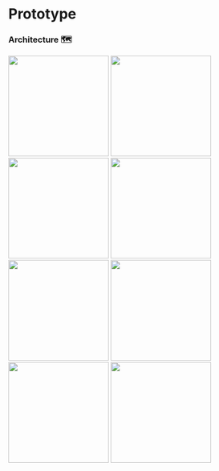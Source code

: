 # Prototype


### Architecture 🗺
<div>
<img src="https://user-images.githubusercontent.com/57787993/176706050-331d2610-c2e1-4f68-9675-7cc125188861.png" width="200px" />
<img src="https://user-images.githubusercontent.com/57787993/176706069-d72aa199-e8f6-49ab-82af-9fd8d350faa5.png" width="200px" />
<img src="https://user-images.githubusercontent.com/57787993/176706090-94001b4e-06f5-4c6f-a4a2-4239d1618a75.png" width="200px" />
<img src="https://user-images.githubusercontent.com/57787993/176706123-440a8292-a3cf-4db0-a75c-4122e2c3e531.png" width="200px" />
</div>
<div>
<img src="https://user-images.githubusercontent.com/57787993/176706136-0ee40ad9-e200-4ae3-8656-9b9c128f290c.png" width="200px" />
<img src="https://user-images.githubusercontent.com/57787993/176706156-781d2cf7-5ffc-405e-9a16-eec4cc1a885b.png" width="200px" />
<img src="https://user-images.githubusercontent.com/57787993/176706181-adf1421f-f360-41d5-9c97-f92cf14a6e35.png" width="200px" />
<img src="https://user-images.githubusercontent.com/57787993/176706206-241d43f0-4138-4016-9838-73e3ecaf9b21.png" width="200px" />
</div>
